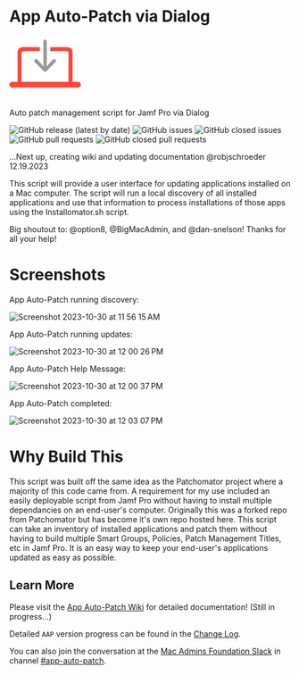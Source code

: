 # App Auto-Patch via Dialog

[<img alt="App Auto Patch" src="Images/AAPLogo.png" width="128" />](https://techitout.xyz/app-auto-patch)

Auto patch management script for Jamf Pro via Dialog

![GitHub release (latest by date)](https://img.shields.io/github/v/release/robjschroeder/App-Auto-Patch?display_name=tag) ![GitHub issues](https://img.shields.io/github/issues-raw/robjschroeder/App-Auto-Patch) ![GitHub closed issues](https://img.shields.io/github/issues-closed-raw/robjschroeder/App-Auto-Patch) ![GitHub pull requests](https://img.shields.io/github/issues-pr-raw/robjschroeder/App-Auto-Patch) ![GitHub closed pull requests](https://img.shields.io/github/issues-pr-closed-raw/robjschroeder/App-Auto-Patch)

...Next up, creating wiki and updating documentation @robjschroeder 12.19.2023

This script will provide a user interface for updating applications installed on a Mac computer. The script will run a local discovery of all installed applications and use that information to process installations of those apps using the Installomator.sh script. 

Big shoutout to: @option8, @BigMacAdmin, and @dan-snelson! Thanks for all your help!


# Screenshots
App Auto-Patch running discovery:

![Screenshot 2023-10-30 at 11 56 15 AM](https://github.com/robjschroeder/App-Auto-Patch/assets/23343243/5804c14a-b79c-45bf-b91e-2fc022077740)


App Auto-Patch running updates:

![Screenshot 2023-10-30 at 12 00 26 PM](https://github.com/robjschroeder/App-Auto-Patch/assets/23343243/5de4a82d-cadd-4187-bd26-e27df0620af8)


App Auto-Patch Help Message:

![Screenshot 2023-10-30 at 12 00 37 PM](https://github.com/robjschroeder/App-Auto-Patch/assets/23343243/7f5f8c77-4356-4e83-b547-d8affa8403d2)


App Auto-Patch completed:

![Screenshot 2023-10-30 at 12 03 07 PM](https://github.com/robjschroeder/App-Auto-Patch/assets/23343243/b4e3ec8d-8c72-44c0-b57f-6f73c3dd62ab)


# Why Build This
This script was built off the same idea as the Patchomator project where a majority of this code came from. A requirement for my use included an easily deployable script from Jamf Pro without having to install multiple dependancies on an end-user's computer. Originally this was a forked repo from Patchomator but has become it's own repo hosted here. 
This script can take an inventory of installed applications and patch them without having to build multiple Smart Groups, Policies, Patch Management Titles, etc in Jamf Pro. It is an easy way to keep your end-user's applications updated as easy as possible. 

## Learn More

Please visit the [App Auto-Patch Wiki](https://github.com/robjschroeder/App-Auto-Patch/wiki) for detailed documentation! (Still in progress...)

Detailed `AAP` version progress can be found in the [Change Log](https://github.com/robjschroeder/App-Auto-Patch/blob/main/CHANGELOG.md).

You can also join the conversation at the [Mac Admins Foundation Slack](https://www.macadmins.org) in channel [#app-auto-patch](https://macadmins.slack.com/archives/C05D69E7SBH).
